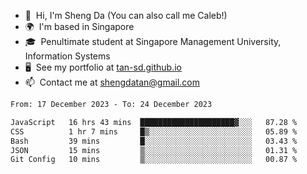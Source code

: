 <!---
tan-sd/tan-sd is a ✨ special ✨ repository because its `README.md` (this file) appears on your GitHub profile.
You can click the Preview link to take a look at your changes.
--->
- 👋  Hi, I'm Sheng Da (You can also call me Caleb!)
- 🌍  I'm based in Singapore
- 🎓  Penultimate student at Singapore Management University, Information Systems
- 🖥️  See my portfolio at [tan-sd.github.io](https://tan-sd.github.io/)
- 📫  Contact me at [shengdatan@gmail.com](mailto:shengdatan@gmail.com)

<!--START_SECTION:waka-->

```txt
From: 17 December 2023 - To: 24 December 2023

JavaScript   16 hrs 43 mins  █████████████████████▓░░░   87.28 %
CSS          1 hr 7 mins     █▒░░░░░░░░░░░░░░░░░░░░░░░   05.89 %
Bash         39 mins         █░░░░░░░░░░░░░░░░░░░░░░░░   03.43 %
JSON         15 mins         ▒░░░░░░░░░░░░░░░░░░░░░░░░   01.31 %
Git Config   10 mins         ▒░░░░░░░░░░░░░░░░░░░░░░░░   00.87 %
```

<!--END_SECTION:waka-->
